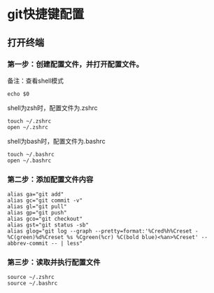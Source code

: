 # git快捷键配置
## 打开终端
### 第一步：创建配置文件，并打开配置文件。
备注：查看shell模式
```
echo $0
```
shell为zsh时，配置文件为.zshrc
```
touch ~/.zshrc
open ~/.zshrc
```
shell为bash时，配置文件为.bashrc
```
touch ~/.bashrc
open ~/.bashrc
```
### 第二步：添加配置文件内容
```
alias ga="git add"
alias gc="git commit -v"
alias gl="git pull"
alias gp="git push"
alias gco="git checkout"
alias gst="git status -sb"
alias glog="git log --graph --pretty=format:'%Cred%h%Creset -%C(green)%d%Creset %s %Cgreen(%cr) %C(bold blue)<%an>%Creset' --abbrev-commit -- | less"
```
### 第三步：读取并执行配置文件
```
source ~/.zshrc
source ~/.bashrc
```